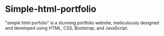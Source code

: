 # Simple-html-portfolio
"simple html porfolio" is a stunning portfolio website, meticulously designed and developed using HTML, CSS, Bootstrap, and JavaScript. 
